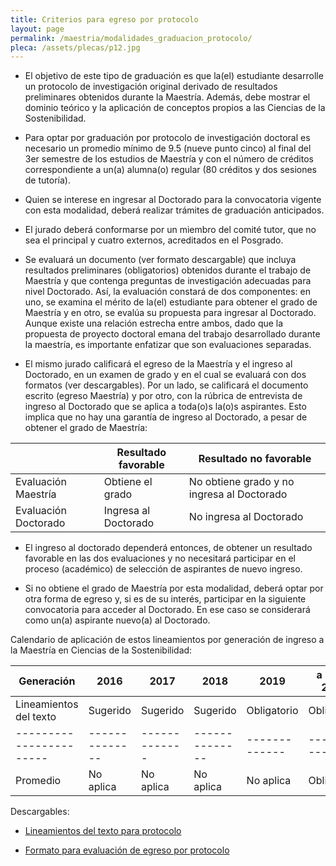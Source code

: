 ```yaml
---
title: Criterios para egreso por protocolo
layout: page
permalink: /maestria/modalidades_graduacion_protocolo/
pleca: /assets/plecas/p12.jpg
---
```


 - El objetivo de este tipo de graduación es que la(el) estudiante desarrolle un protocolo de investigación original derivado de resultados preliminares obtenidos durante la Maestría. Además, debe mostrar el dominio teórico y la aplicación de conceptos propios a las Ciencias de la Sostenibilidad.

 - Para optar por graduación por protocolo de investigación doctoral es necesario un promedio mínimo de 9.5 (nueve punto cinco) al final del 3er semestre de los estudios de Maestría y con el número de créditos correspondiente a un(a) alumna(o) regular (80 créditos y dos sesiones de tutoría).

 - Quien se interese en ingresar al Doctorado para la convocatoria vigente con esta modalidad, deberá realizar trámites de graduación anticipados. 

 - El jurado deberá conformarse por un miembro del comité tutor, que no sea el principal y cuatro externos, acreditados en el Posgrado.

 - Se evaluará un documento (ver formato descargable) que incluya resultados preliminares (obligatorios) obtenidos durante el trabajo de Maestría y que contenga preguntas de investigación adecuadas para nivel Doctorado. Así, la evaluación constará de dos componentes: en uno, se examina el mérito de la(el) estudiante para obtener el grado de Maestría y en otro, se evalúa su propuesta para ingresar al Doctorado. Aunque existe una relación estrecha entre ambos, dado que la propuesta de proyecto doctoral emana del trabajo desarrollado durante la maestría, es importante enfatizar que son evaluaciones separadas. 

 - El mismo jurado calificará el egreso de la Maestría y el ingreso al Doctorado, en un examen de grado y en el cual se evaluará con dos formatos (ver descargables). Por un lado, se calificará el documento escrito (egreso Maestría) y por otro, con la rúbrica de entrevista de ingreso al Doctorado que se aplica a toda(o)s la(o)s aspirantes. Esto implica que no hay una garantía de ingreso al Doctorado, a pesar de obtener el grado de Maestría:


&nbsp;                |         Resultado favorable   |	  Resultado no favorable
----------------------|-------------------------------|------------------------------------------------
Evaluación Maestría	  |         Obtiene el grado     	|   No obtiene grado y no ingresa al Doctorado
Evaluación Doctorado  |        Ingresa al Doctorado   | 	No ingresa al Doctorado


 - El ingreso al doctorado dependerá entonces, de obtener un resultado favorable en las dos evaluaciones y no necesitará participar en el proceso (académico) de selección de aspirantes de nuevo ingreso. 

 - Si no obtiene el grado de Maestría por esta modalidad, deberá optar por otra forma de egreso y, si es de su interés, participar en la siguiente convocatoria para acceder al Doctorado. En ese caso se considerará como un(a) aspirante nuevo(a) al Doctorado.

Calendario de aplicación de estos lineamientos por generación de ingreso a la Maestría en Ciencias de la Sostenibilidad:

Generación             |     2016	    |   2017      | 2018	        | 2019	       |a partir 2020
-----------------------|--------------|-------------|--------------|-------------|-------------
Lineamientos del texto | Sugerido     | Sugerido    | Sugerido     | Obligatorio | Obligatorio
-----------------------|--------------|-------------|--------------|-------------|-------------
Promedio               | No aplica    | No aplica   | No aplica    | No aplica   | Obligatorio	
  

Descargables:

- [Lineamientos del texto para protocolo](/assets/docs/graduacion/lineamientos_protocolo.pdf)

- [Formato para evaluación de egreso por protocolo](\assets\docs\graduacion\formato_evaluacion_egreso_protocolo.pdf)
